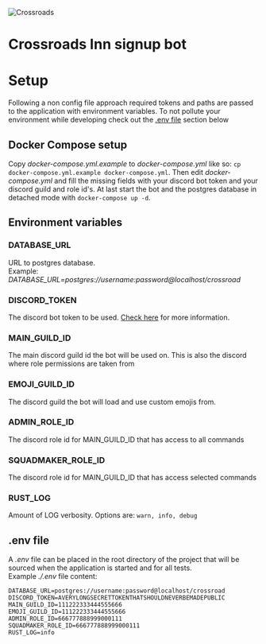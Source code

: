 ![Crossroads](https://cdn.discordapp.com/icons/226398442082140160/03fe915815e9dbb6cdd18fe577fc6dd9.webp)

# Crossroads Inn signup bot

# Setup
Following a non config file approach required tokens and paths are passed to the application with
environment variables. To not pollute your environment while developing check out the [.env
file](#mardown-header-.env-file) section below
## Docker Compose setup
Copy *docker-compose.yml.example* to *docker-compose.yml* like so: `cp docker-compose.yml.example
docker-compose.yml`. Then edit *docker-compose.yml* and fill the missing fields with your
discord bot token and your discord guild and role id's. At last start the bot and the postgres
database in detached mode with `docker-compose up -d`.
## Environment variables
### DATABASE\_URL
URL to postgres database.\
Example: *DATABASE\_URL=postgres://username:password@localhost/crossroad*
### DISCORD\_TOKEN
The discord bot token to be used. [Check here](https://discord.com/developers/docs/intro) for more
information.
### MAIN\_GUILD\_ID
The main discord guild id the bot will be used on. This is also the discord where role
permissions are taken from
### EMOJI\_GUILD\_ID
The discord guild the bot will load and use custom emojis from.
### ADMIN\_ROLE\_ID
The discord role id for MAIN\_GUILD\_ID that has access to all commands
### SQUADMAKER\_ROLE\_ID
The discord role id for MAIN\_GUILD\_ID that has access selected commands
### RUST\_LOG
Amount of LOG verbosity. Options are: `warn, info, debug`

## .env file
A *.env* file can be placed in the root directory of the project that will be sourced when the
application is started and for all tests.\
Example *./.env* file content:
```
DATABASE_URL=postgres://username:password@localhost/crossroad
DISCORD_TOKEN=AVERYLONGSECRETTOKENTHATSHOULDNEVERBEMADEPUBLIC
MAIN_GUILD_ID=111222333444555666
EMOJI_GUILD_ID=111222333444555666
ADMIN_ROLE_ID=666777888999000111
SQUADMAKER_ROLE_ID=666777888999000111
RUST_LOG=info
```
